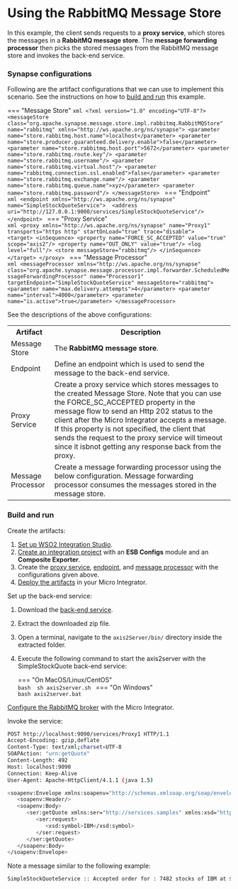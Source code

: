 # Using the RabbitMQ Message Store

In this example, the client sends requests to a **proxy service**, which stores the messages in a **RabbitMQ message store**. The **message forwarding processor** then picks the stored messages from the RabbitMQ message store and invokes the back-end service.

### Synapse configurations

Following are the artifact configurations that we can use to implement this scenario. See the instructions on how to [build and run](#build-and-run-example-1) this example.

=== "Message Store"
    ```xml
    <?xml version="1.0" encoding="UTF-8"?>
    <messageStore class="org.apache.synapse.message.store.impl.rabbitmq.RabbitMQStore" name="rabbitmq" xmlns="http://ws.apache.org/ns/synapse">
        <parameter name="store.rabbitmq.host.name">localhost</parameter>
        <parameter name="store.producer.guaranteed.delivery.enable">false</parameter>
        <parameter name="store.rabbitmq.host.port">5672</parameter>
        <parameter name="store.rabbitmq.route.key"/>
        <parameter name="store.rabbitmq.username"/>
        <parameter name="store.rabbitmq.virtual.host"/>
        <parameter name="rabbitmq.connection.ssl.enabled">false</parameter>
        <parameter name="store.rabbitmq.exchange.name"/>
        <parameter name="store.rabbitmq.queue.name">xyz</parameter>
        <parameter name="store.rabbitmq.password"/>
    </messageStore>
    ```
=== "Endpoint"    
    ```xml
    <endpoint xmlns="http://ws.apache.org/ns/synapse" name="SimpleStockQuoteService"> 
        <address uri="http://127.0.0.1:9000/services/SimpleStockQuoteService"/>
    </endpoint>
    ```
=== "Proxy Service"    
    ```xml
    <proxy xmlns="http://ws.apache.org/ns/synapse" name="Proxy1" transports="https http" startOnLoad="true" trace="disable">   
      <target>
        <inSequence>
          <property name="FORCE_SC_ACCEPTED" value="true" scope="axis2"/>
          <property name="OUT_ONLY" value="true"/>
          <log level="full"/>
          <store messageStore="rabbitmq"/>
        </inSequence>
      </target>
    </proxy>
    ```
=== "Message Processor"    
    ```xml
    <messageProcessor xmlns="http://ws.apache.org/ns/synapse" class="org.apache.synapse.message.processor.impl.forwarder.ScheduledMessageForwardingProcessor" name="Processor1" targetEndpoint="SimpleStockQuoteService" messageStore="rabbitmq">
           <parameter name="max.delivery.attempts">4</parameter>
           <parameter name="interval">4000</parameter>
           <parameter name="is.active">true</parameter>
    </messageProcessor>
    ```

See the descriptions of the above configurations:

<table>
  <tr>
    <th>Artifact</th>
    <th>Description</th>
  </tr>
  <tr>
    <td>Message Store</td>
    <td>
      The <b>RabbitMQ message store</b>.
    </td>
  </tr>
  <tr>
    <td>Endpoint</td>
    <td>
      Define an endpoint which is used to send the message to the back-end service.
    </td>
  </tr>
  <tr>
    <td>Proxy Service</td>
    <td>
      Create a proxy service which stores messages to the created Message Store. Note that you can use the FORCE_SC_ACCEPTED property in the message flow to send an Http 202 status to the client after the Micro Integrator accepts a message. If this property is not specified, the client that sends the request to the proxy service will timeout since it isbnot getting any response back from the proxy.
    </td>
  </tr>
  <tr>
    <td>Message Processor</td>
    <td>
      Create a message forwarding processor using the below configuration. Message forwarding processor consumes the messages stored in the message store.
    </td>
  </tr>
</table>

### Build and run

Create the artifacts:

1. [Set up WSO2 Integration Studio]({{base_path}}/develop/installing-wso2-integration-studio).
2. [Create an integration project]({{base_path}}/develop/create-integration-project) with an <b>ESB Configs</b> module and an <b>Composite Exporter</b>.
3. Create the [proxy service]({{base_path}}/develop/creating-artifacts/creating-a-proxy-service), [endpoint]({{base_path}}/develop/creating-artifacts/creating-endpoints), and [message processor]({{base_path}}/develop/creating-artifacts/creating-a-message-processor) with the configurations given above.
4. [Deploy the artifacts]({{base_path}}/develop/deploy-artifacts) in your Micro Integrator.

Set up the back-end service:

1. Download the [back-end service](https://github.com/wso2-docs/WSO2_EI/blob/master/Back-End-Service/axis2Server.zip).
2. Extract the downloaded zip file.
3. Open a terminal, navigate to the `axis2Server/bin/` directory inside the extracted folder.
4. Execute the following command to start the axis2server with the SimpleStockQuote back-end service:

    === "On MacOS/Linux/CentOS"   
          ```bash 
          sh axis2server.sh
          ```
    === "On Windows"                
          ```bash
          axis2server.bat
          ```

[Configure the RabbitMQ broker]({{base_path}}/install-and-setup/setup/brokers/configure-with-rabbitmq) with the Micro Integrator.

Invoke the service:

```bash
POST http://localhost:9090/services/Proxy1 HTTP/1.1
Accept-Encoding: gzip,deflate
Content-Type: text/xml;charset=UTF-8
SOAPAction: "urn:getQuote"
Content-Length: 492
Host: localhost:9090
Connection: Keep-Alive
User-Agent: Apache-HttpClient/4.1.1 (java 1.5)

<soapenv:Envelope xmlns:soapenv="http://schemas.xmlsoap.org/soap/envelope/" xmlns:ser="http://services.samples" xmlns:xsd="http://services.samples/xsd">
   <soapenv:Header/>
   <soapenv:Body>
      <ser:getQuote xmlns:ser="http://services.samples" xmlns:xsd="http://services.samples/xsd">
         <ser:request>
            <xsd:symbol>IBM</xsd:symbol>
         </ser:request>
      </ser:getQuote>
   </soapenv:Body>
</soapenv:Envelope>
```

Note a message similar to the following example:  

```bash
SimpleStockQuoteService :: Accepted order for : 7482 stocks of IBM at $ 169.27205579038733
```